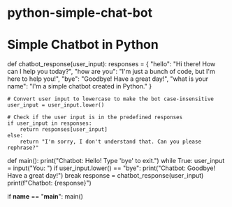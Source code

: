 # python-simple-chat-bot

# Simple Chatbot in Python

def chatbot_response(user_input):
    responses = {
        "hello": "Hi there! How can I help you today?",
        "how are you": "I'm just a bunch of code, but I'm here to help you!",
        "bye": "Goodbye! Have a great day!",
        "what is your name": "I'm a simple chatbot created in Python."
    }
    
    # Convert user input to lowercase to make the bot case-insensitive
    user_input = user_input.lower()
    
    # Check if the user input is in the predefined responses
    if user_input in responses:
        return responses[user_input]
    else:
        return "I'm sorry, I don't understand that. Can you please rephrase?"

def main():
    print("Chatbot: Hello! Type 'bye' to exit.")
    while True:
        user_input = input("You: ")
        if user_input.lower() == "bye":
            print("Chatbot: Goodbye! Have a great day!")
            break
        response = chatbot_response(user_input)
        print(f"Chatbot: {response}")

if __name__ == "__main__":
    main()
